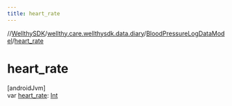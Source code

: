 ```yaml
---
title: heart_rate
---
```

//[WellthySDK](../../../index.html)/[wellthy.care.wellthysdk.data.diary](../index.html)/[BloodPressureLogDataModel](index.html)/[heart_rate](heart_rate.html)



# heart_rate



[androidJvm]\
var [heart_rate](heart_rate.html): [Int](https://kotlinlang.org/api/latest/jvm/stdlib/kotlin/-int/index.html)




